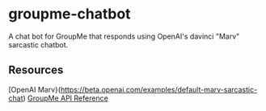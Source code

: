 # groupme-chatbot
A chat bot for GroupMe that responds using OpenAI's davinci "Marv" sarcastic chatbot.

## Resources
[OpenAI Marv}(https://beta.openai.com/examples/default-marv-sarcastic-chat)
[GroupMe API Reference](https://dev.groupme.com/docs/v3)
